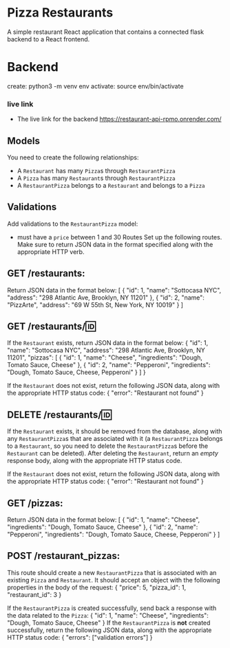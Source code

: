 # Pizza Restaurants

A simple restaurant React application that contains a connected flask backend to a React frontend.

# Backend

create: python3 -m venv env
activate: source env/bin/activate

### live link

* The live link for the backend https://restaurant-api-rpmo.onrender.com/

## Models

You need to create the following relationships:
- A `Restaurant` has many `Pizza`s through `RestaurantPizza`
- A `Pizza` has many `Restaurant`s through `RestaurantPizza`
- A `RestaurantPizza` belongs to a `Restaurant` and belongs to a `Pizza`

## Validations
Add validations to the `RestaurantPizza` model:
- must have a `price` between 1 and 30
Routes
Set up the following routes. Make sure to return JSON data in the format specified along with the appropriate HTTP verb.
 

## GET /restaurants:

Return JSON data in the format below:
[
  {
    "id": 1,
    "name": "Sottocasa NYC",
    "address": "298 Atlantic Ave, Brooklyn, NY 11201"
  },
  {
    "id": 2,
    "name": "PizzArte",
    "address": "69 W 55th St, New York, NY 10019"
  }
]

## GET /restaurants/:id:

If the `Restaurant` exists, return JSON data in the format below:
{
  "id": 1,
  "name": "Sottocasa NYC",
  "address": "298 Atlantic Ave, Brooklyn, NY 11201",
  "pizzas": [
    {
      "id": 1,
      "name": "Cheese",
      "ingredients": "Dough, Tomato Sauce, Cheese"
    },
    {
      "id": 2,
      "name": "Pepperoni",
      "ingredients": "Dough, Tomato Sauce, Cheese, Pepperoni"
    }
  ]
}

If the `Restaurant` does not exist, return the following JSON data, along with the appropriate HTTP status code:
{
  "error": "Restaurant not found"
}
 

## DELETE /restaurants/:id:

If the `Restaurant` exists, it should be removed from the database, along with any `RestaurantPizza`s that are associated with it (a `RestaurantPizza` belongs to a `Restaurant`, so you need to delete the `RestaurantPizza`s before the `Restaurant` can be deleted).
After deleting the `Restaurant`, return an _empty_ response body, along with the appropriate HTTP status code.

If the `Restaurant` does not exist, return the following JSON data, along with the appropriate HTTP status code:
{
  "error": "Restaurant not found"
}
 

## GET /pizzas:

Return JSON data in the format below:
[
  {
    "id": 1,
    "name": "Cheese",
    "ingredients": "Dough, Tomato Sauce, Cheese"
  },
  {
    "id": 2,
    "name": "Pepperoni",
    "ingredients": "Dough, Tomato Sauce, Cheese, Pepperoni"
  }
]

## POST /restaurant_pizzas:

This route should create a new `RestaurantPizza` that is associated with an existing `Pizza` and `Restaurant`. It should accept an object with the following properties in the body of the request:
{
  "price": 5,
  "pizza_id": 1,
  "restaurant_id": 3
}

If the `RestaurantPizza` is created successfully, send back a response with the data related to the `Pizza`:
{
  "id": 1,
  "name": "Cheese",
  "ingredients": "Dough, Tomato Sauce, Cheese"
}
If the `RestaurantPizza` is **not** created successfully, return the following JSON data, along with the appropriate HTTP status code:
{
  "errors": ["validation errors"]
}
